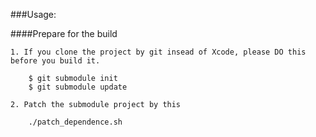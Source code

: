 ###Usage:

####Prepare for the build

	1. If you clone the project by git insead of Xcode, please DO this before you build it.

		$ git submodule init
		$ git submodule update

	2. Patch the submodule project by this

		./patch_dependence.sh


